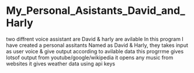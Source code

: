 # My_Personal_Asistants_David_and_Harly
two diffrent voice assistant are David & harly are avilable
In this program I have created a personal assitants Named as David &amp; Harly, they takes input as user voice &amp; give output according to avilable data
this progrrme gives lotsof output from youtube/google/wikipedia
it opens any music from websites
it gives weather data using api keys
